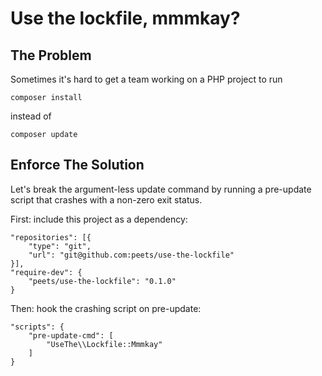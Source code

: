 # Use the lockfile, mmmkay?

## The Problem

Sometimes it's hard to get a team working on a PHP project to run

    composer install

instead of

    composer update

## Enforce The Solution

Let's break the argument-less update command by running a pre-update
script that crashes with a non-zero exit status.

First: include this project as a dependency:

    "repositories": [{
        "type": "git",
        "url": "git@github.com:peets/use-the-lockfile"
    }],
    "require-dev": {
        "peets/use-the-lockfile": "0.1.0"
    }

Then: hook the crashing script on pre-update:

    "scripts": {
        "pre-update-cmd": [
            "UseThe\\Lockfile::Mmmkay"
        ]
    }
